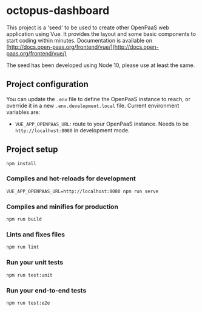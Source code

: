 # octopus-dashboard

This project is a 'seed' to be used to create other OpenPaaS web application using Vue.
It provides the layout and some basic components to start coding within minutes. Documentation is available on [http://docs.open-paas.org/frontend/vue/](http://docs.open-paas.org/frontend/vue/)

The seed has been developed using Node 10, please use at least the same.

## Project configuration

You can update the `.env` file to define the OpenPaaS instance to reach, or override it in a new `.env.development.local` file. Current environment variables are:

- `VUE_APP_OPENPAAS_URL`: route to your OpenPaaS instance. Needs to be `http://localhost:8080` in development mode.


## Project setup
```
npm install
```

### Compiles and hot-reloads for development

```
VUE_APP_OPENPAAS_URL=http://localhost:8080 npm run serve
```

### Compiles and minifies for production

```
npm run build
```

### Lints and fixes files

```
npm run lint
```

### Run your unit tests

```
npm run test:unit
```

### Run your end-to-end tests

```
npm run test:e2e
```
